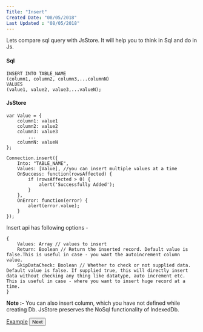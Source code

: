 ```yaml
---
Title: "Insert"
Created Date: "08/05/2018"
Last Updated : "08/05/2018"
---
```


Lets compare sql query with JsStore. It will help you to think in Sql and do in Js.

#### Sql

```
INSERT INTO TABLE_NAME
(column1, column2, column3,...columnN)
VALUES
(value1, value2, value3,...valueN);
```

#### JsStore

```
var Value = {
    column1: value1
    column2: value2
    column3: value3
        ...
    columnN: valueN
};

Connection.insert({
    Into: "TABLE_NAME",
    Values: [Value], //you can insert multiple values at a time
    OnSuccess: function(rowsAffected) {
        if (rowsAffected > 0) {
            alert('Successfully Added');
        }
    },
    OnError: function(error) {
        alert(error.value);
    }
});
```

Insert api has following options -

```
{
    Values: Array // values to insert
    Return: Boolean // Return the inserted record. Default value is false.This is useful in case - you want the autoincrement column value.
    SkipDataCheck: Boolean // Whether to check or not supplied data. Default value is false. If supplied true, this will directly insert data without checking any thing like datatype, auto increment etc. This is useful in case - where you want to insert huge record at a time.
}
```

**Note :-** You can also insert column, which you have not defined while creating Db. JsStore preserves the NoSql functionality of IndexedDb.

<p class="margin-top-40px text-center">
    <a class="btn info" target="_blank" href="/example/insert">Example</a>
    <button class="btn info btnNext">Next</button>
</p>